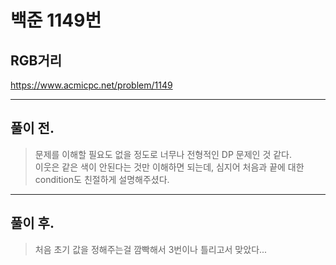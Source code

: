 # 백준 1149번

## RGB거리
https://www.acmicpc.net/problem/1149
___
## 풀이 전.
> 문제를 이해할 필요도 없을 정도로 너무나 전형적인 DP 문제인 것 같다. </br>
> 이웃은 같은 색이 안된다는 것만 이해하면 되는데, 심지어 처음과 끝에 대한 condition도 친절하게 설명해주셨다. </br>
___
## 풀이 후.
> 처음 초기 값을 정해주는걸 깜빡해서 3번이나 틀리고서 맞았다...</br>